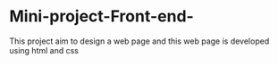 # Mini-project-Front-end-
This project aim to design a web page and this web page is developed using html and css
